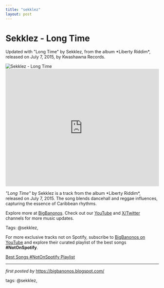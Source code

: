 ```yaml
---
title: "sekklez"
layout: post
---
```

<!-- Title of the Post -->
<h1 >Sekklez - Long Time</h1> <!-- Introductory Text -->
<p >Updated with "Long Time" by Sekklez, from the album *Liberty Riddim*, released on July 7, 2015, by Kwashawna Records.</p> <!-- Featured Image -->
<div > <img src="https://i.scdn.co/image/ab67616d00001e021bbca75434bae7529427e6cc" alt="Sekklez - Long Time" />
</div> <!-- YouTube Video Embed -->
<div > <iframe width="100%" height="385" src="https://www.youtube.com/embed/sXvWbMFQXYU" title="Sekklez - Long Time" frameborder="0" allow="accelerometer; autoplay; clipboard-write; encrypted-media; gyroscope; picture-in-picture; web-share" referrerpolicy="strict-origin-when-cross-origin" allowfullscreen></iframe>
</div> <!-- Song Information -->
<div > <p><em>"Long Time"</em> by Sekklez is a track from the album *Liberty Riddim*, released on July 7, 2015. The song blends dancehall and reggae influences, capturing the essence of Caribbean rhythms.</p>
</div> <!-- Footer Links -->
<div > <p>Explore more at <a href="https://bigbanonos.blogspot.com/" target="_blank">BigBanonos</a>. Check out our <a href="https://www.youtube.com/@BigBanonos" target="_blank">YouTube</a> and <a href="https://x.com/bigbanonos" target="_blank">X/Twitter</a> channels for more music updates.</p>
</div> <!-- Tags -->
<p >Tags: @sekklez,</p>


<!--Subscribe and Playlist Links-->
<div>
    <p>For more exclusive tracks not on Spotify, subscribe to <a href="https://www.youtube.com/@BigBanonos" target="_blank">BigBanonos on YouTube</a> and explore their curated playlist of the best songs <strong>#NotOnSpotify</strong>.</p>
    <p><a href="https://www.youtube.com/playlist?list=PLtuNtuTatqI0kFahUCbtbfenC_ET5O_tr" target="_blank">Best Songs #NotOnSpotify Playlist<br /></a></p></div>

<hr />

<p><em>first posted by</em> <a href="https://bigbanonos.blogspot.com/" rel="noopener" target="_new">https://bigbanonos.blogspot.com/</a></p>

<p>tags: @sekklez,</p>
